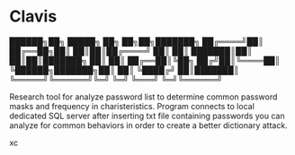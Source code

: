 # Clavis
 ██████╗██╗      █████╗ ██╗   ██╗██╗███████╗
██╔════╝██║     ██╔══██╗██║   ██║██║██╔════╝
██║     ██║     ███████║██║   ██║██║███████╗
██║     ██║     ██╔══██║╚██╗ ██╔╝██║╚════██║
╚██████╗███████╗██║  ██║ ╚████╔╝ ██║███████║
 ╚═════╝╚══════╝╚═╝  ╚═╝  ╚═══╝  ╚═╝╚══════╝
                                            


Research tool for analyze password list to determine common password masks and frequency in charisteristics.
Program connects to local dedicated SQL server after inserting txt file containing passwords you can analyze for common behaviors in order to create a better dictionary attack.

xc
